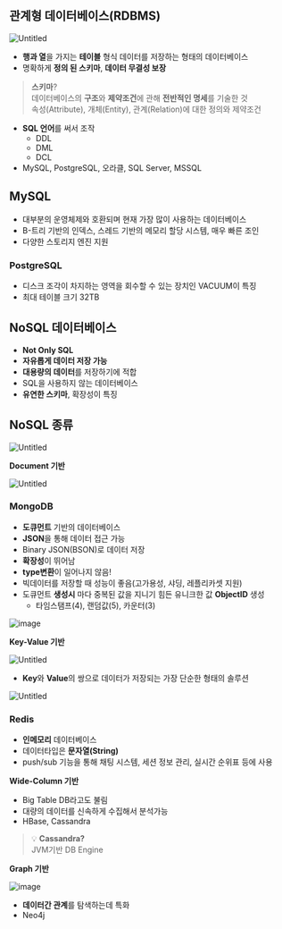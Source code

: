 ## 관계형 데이터베이스(RDBMS)

![Untitled](https://user-images.githubusercontent.com/62232531/210686413-1440b678-57e5-49a6-91b3-79f4c449474b.png)

- **행과 열**을 가지는 **테이블** 형식 데이터를 저장하는 형태의 데이터베이스
- 명확하게 **정의 된 스키마**, **데이터 무결성 보장**

>  **스키마**?  
> 데이터베이스의 **구조**와 **제약조건**에 관해 **전반적인 명세**를 기술한 것  
> 속성(Attribute), 개체(Entity), 관계(Relation)에 대한 정의와 제약조건  



- **SQL 언어**를 써서 조작
    - DDL
    - DML
    - DCL
- MySQL, PostgreSQL, 오라클, SQL Server, MSSQL



## MySQL

- 대부분의 운영체제와 호환되며 현재 가장 많이 사용하는 데이터베이스
- B-트리 기반의 인덱스, 스레드 기반의 메모리 할당 시스템, 매우 빠른 조인
- 다양한 스토리지 엔진 지원



### PostgreSQL

- 디스크 조각이 차지하는 영역을 회수할 수 있는 장치인 VACUUM이 특징
- 최대 테이블 크기 32TB

## NoSQL 데이터베이스

- **Not Only SQL**
- **자유롭게 데이터 저장 가능**
- **대용량의 데이터**를 저장하기에 적합
- SQL을 사용하지 않는 데이터베이스
- **유연한 스키마**, 확장성이 특징

## NoSQL 종류

![Untitled](https://user-images.githubusercontent.com/62232531/210686785-d601b295-5e8d-4640-8a4c-2b7f2407677d.png)

**Document 기반**

![Untitled](https://user-images.githubusercontent.com/62232531/210686868-d4444a6a-38ef-43d1-9d19-aaeed1808ac1.png)



### MongoDB

- **도큐먼트** 기반의 데이터베이스
- **JSON**을 통해 데이터 접근 가능
- Binary JSON(BSON)로 데이터 저장
- **확장성**이 뛰어남
- **type변환**이 일어나지 않음!
- 빅데이터를 저장할 때 성능이 좋음(고가용성, 샤딩, 레플리카셋 지원)
- 도큐먼트 **생성시** 마다 중복된 값을 지니기 힘든 유니크한 값 **ObjectID** 생성
    - 타임스탬프(4), 랜덤값(5), 카운터(3)

![image](https://user-images.githubusercontent.com/62232531/210686978-0818d49d-82a0-4361-ada9-4a59e4bd343a.png)

**Key-Value 기반**

![Untitled](https://user-images.githubusercontent.com/62232531/210686907-a7cf3738-151c-46f9-8157-ffe35d5c29d3.png)

- **Key**와 **Value**의 쌍으로 데이터가 저장되는 가장 단순한 형태의 솔루션

![Untitled](https://s3-us-west-2.amazonaws.com/secure.notion-static.com/10776257-5b7e-42c4-a6a4-48382cefc84f/Untitled.png)

### **Redis**

- **인메모리** 데이터베이스
- 데이터타입은 **문자열(String)**
- push/sub 기능을 통해 채팅 시스템, 세션 정보 관리, 실시간 순위표 등에 사용

**Wide-Column 기반**

- Big Table DB라고도 불림
- 대량의 데이터를 신속하게 수집해서 분석가능
- HBase, Cassandra


> 💡 **Cassandra?**  
> JVM기반 DB Engine



**Graph 기반**

![image](https://user-images.githubusercontent.com/62232531/210687084-6e400000-3531-48ed-87c3-e4be7f8de519.png)


- **데이터간 관계**를 탐색하는데 특화
- Neo4j
